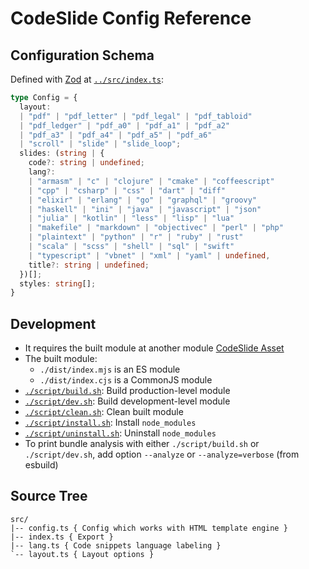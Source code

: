 # CodeSlide Config Reference

## Configuration Schema
Defined with [Zod](https://github.com/colinhacks/zod) at [`../src/index.ts`](../src/index.ts):
```typescript
type Config = {
  layout:
  | "pdf" | "pdf_letter" | "pdf_legal" | "pdf_tabloid"
  | "pdf_ledger" | "pdf_a0" | "pdf_a1" | "pdf_a2"
  | "pdf_a3" | "pdf_a4" | "pdf_a5" | "pdf_a6"
  | "scroll" | "slide" | "slide_loop";
  slides: (string | {
    code?: string | undefined;
    lang?:
    | "armasm" | "c" | "clojure" | "cmake" | "coffeescript"
    | "cpp" | "csharp" | "css" | "dart" | "diff"
    | "elixir" | "erlang" | "go" | "graphql" | "groovy"
    | "haskell" | "ini" | "java" | "javascript" | "json"
    | "julia" | "kotlin" | "less" | "lisp" | "lua"
    | "makefile" | "markdown" | "objectivec" | "perl" | "php"
    | "plaintext" | "python" | "r" | "ruby" | "rust"
    | "scala" | "scss" | "shell" | "sql" | "swift"
    | "typescript" | "vbnet" | "xml" | "yaml" | undefined,
    title?: string | undefined;
  })[];
  styles: string[];
}
```

## Development
- It requires the built module at another module [CodeSlide Asset](../../asset/)
- The built module:
  - `./dist/index.mjs` is an ES module
  - `./dist/index.cjs` is a CommonJS module
- [`./script/build.sh`](../script/build.sh): Build production-level module
- [`./script/dev.sh`](../script/dev.sh): Build development-level module
- [`./script/clean.sh`](../script/clean.sh): Clean built module
- [`./script/install.sh`](./script/install.sh): Install `node_modules`
- [`./script/uninstall.sh`](./script/uninstall.sh): Uninstall `node_modules`
- To print bundle analysis with either `./script/build.sh` or `./script/dev.sh`, add option `--analyze` or `--analyze=verbose` (from esbuild)

## Source Tree
```
src/
|-- config.ts { Config which works with HTML template engine }
|-- index.ts { Export }
|-- lang.ts { Code snippets language labeling }
`-- layout.ts { Layout options }
```
